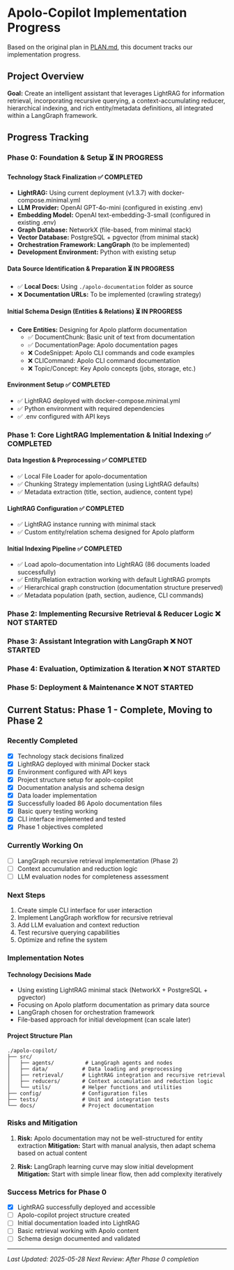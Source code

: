 # Apolo-Copilot Implementation Progress

Based on the original plan in [PLAN.md](./PLAN.md), this document tracks our implementation progress.

## Project Overview
**Goal:** Create an intelligent assistant that leverages LightRAG for information retrieval, incorporating recursive querying, a context-accumulating reducer, hierarchical indexing, and rich entity/metadata definitions, all integrated within a LangGraph framework.

## Progress Tracking

### Phase 0: Foundation & Setup ⏳ IN PROGRESS

#### Technology Stack Finalization ✅ COMPLETED
- **LightRAG:** Using current deployment (v1.3.7) with docker-compose.minimal.yml
- **LLM Provider:** OpenAI GPT-4o-mini (configured in existing .env)
- **Embedding Model:** OpenAI text-embedding-3-small (configured in existing .env)
- **Graph Database:** NetworkX (file-based, from minimal stack)
- **Vector Database:** PostgreSQL + pgvector (from minimal stack)
- **Orchestration Framework:** **LangGraph** (to be implemented)
- **Development Environment:** Python with existing setup

#### Data Source Identification & Preparation ⏳ IN PROGRESS
- ✅ **Local Docs:** Using `./apolo-documentation` folder as source
- ❌ **Documentation URLs:** To be implemented (crawling strategy)

#### Initial Schema Design (Entities & Relations) ⏳ IN PROGRESS
- **Core Entities:** Designing for Apolo platform documentation
  - ✅ DocumentChunk: Basic unit of text from documentation
  - ✅ DocumentationPage: Apolo documentation pages  
  - ❌ CodeSnippet: Apolo CLI commands and code examples
  - ❌ CLICommand: Apolo CLI command documentation
  - ❌ Topic/Concept: Key Apolo concepts (jobs, storage, etc.)

#### Environment Setup ✅ COMPLETED
- ✅ LightRAG deployed with docker-compose.minimal.yml
- ✅ Python environment with required dependencies
- ✅ .env configured with API keys

### Phase 1: Core LightRAG Implementation & Initial Indexing ✅ COMPLETED

#### Data Ingestion & Preprocessing ✅ COMPLETED
- ✅ Local File Loader for apolo-documentation
- ✅ Chunking Strategy implementation (using LightRAG defaults)
- ✅ Metadata extraction (title, section, audience, content type)

#### LightRAG Configuration ✅ COMPLETED  
- ✅ LightRAG instance running with minimal stack
- ✅ Custom entity/relation schema designed for Apolo platform

#### Initial Indexing Pipeline ✅ COMPLETED
- ✅ Load apolo-documentation into LightRAG (86 documents loaded successfully)
- ✅ Entity/Relation extraction working with default LightRAG prompts
- ✅ Hierarchical graph construction (documentation structure preserved)
- ✅ Metadata population (path, section, audience, CLI commands)

### Phase 2: Implementing Recursive Retrieval & Reducer Logic ❌ NOT STARTED

### Phase 3: Assistant Integration with LangGraph ❌ NOT STARTED

### Phase 4: Evaluation, Optimization & Iteration ❌ NOT STARTED

### Phase 5: Deployment & Maintenance ❌ NOT STARTED

## Current Status: Phase 1 - Complete, Moving to Phase 2

### Recently Completed
- [x] Technology stack decisions finalized
- [x] LightRAG deployed with minimal Docker stack
- [x] Environment configured with API keys
- [x] Project structure setup for apolo-copilot
- [x] Documentation analysis and schema design
- [x] Data loader implementation
- [x] Successfully loaded 86 Apolo documentation files
- [x] Basic query testing working
- [x] CLI interface implemented and tested
- [x] Phase 1 objectives completed

### Currently Working On
- [ ] LangGraph recursive retrieval implementation (Phase 2)
- [ ] Context accumulation and reduction logic
- [ ] LLM evaluation nodes for completeness assessment

### Next Steps
1. Create simple CLI interface for user interaction
2. Implement LangGraph workflow for recursive retrieval
3. Add LLM evaluation and context reduction
4. Test recursive querying capabilities
5. Optimize and refine the system

### Implementation Notes

#### Technology Decisions Made
- Using existing LightRAG minimal stack (NetworkX + PostgreSQL + pgvector)
- Focusing on Apolo platform documentation as primary data source
- LangGraph chosen for orchestration framework
- File-based approach for initial development (can scale later)

#### Project Structure Plan
```
./apolo-copilot/
├── src/
│   ├── agents/          # LangGraph agents and nodes
│   ├── data/           # Data loading and preprocessing
│   ├── retrieval/      # LightRAG integration and recursive retrieval
│   ├── reducers/       # Context accumulation and reduction logic
│   └── utils/          # Helper functions and utilities
├── config/             # Configuration files
├── tests/              # Unit and integration tests
└── docs/               # Project documentation
```

### Risks and Mitigation
1. **Risk:** Apolo documentation may not be well-structured for entity extraction
   **Mitigation:** Start with manual analysis, then adapt schema based on actual content

2. **Risk:** LangGraph learning curve may slow initial development
   **Mitigation:** Start with simple linear flow, then add complexity iteratively

### Success Metrics for Phase 0
- [x] LightRAG successfully deployed and accessible
- [ ] Apolo-copilot project structure created
- [ ] Initial documentation loaded into LightRAG
- [ ] Basic retrieval working with Apolo content
- [ ] Schema design documented and validated

---

*Last Updated: 2025-05-28*
*Next Review: After Phase 0 completion*